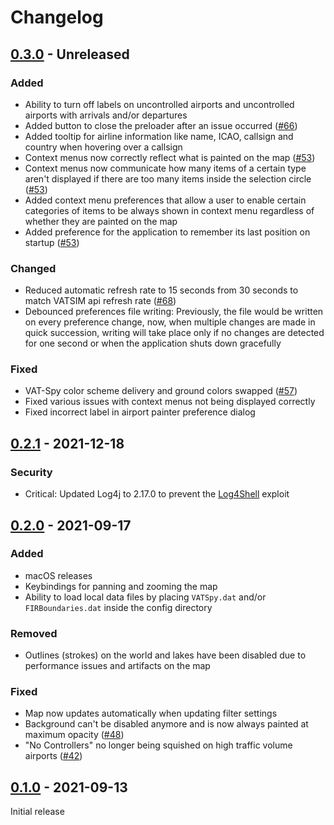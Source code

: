 # Changelog

## [0.3.0](https://github.com/marvk/vatprism/compare/v0.2.0...v0.3.0) - Unreleased

### Added

- Ability to turn off labels on uncontrolled airports and uncontrolled airports with arrivals and/or departures
- Added button to close the preloader after an issue occurred ([#66](https://github.com/marvk/vatprism/issues/66))
- Added tooltip for airline information like name, ICAO, callsign and country when hovering over a callsign
- Context menus now correctly reflect what is painted on the map ([#53](https://github.com/marvk/vatprism/issues/53))
- Context menus now communicate how many items of a certain type aren't displayed if there are too many items inside the selection circle ([#53](https://github.com/marvk/vatprism/issues/53))
- Added context menu preferences that allow a user to enable certain categories of items to be always shown in context menu regardless of whether they are painted on the map 
- Added preference for the application to remember its last position on startup ([#53](https://github.com/marvk/vatprism/issues/55))

### Changed

- Reduced automatic refresh rate to 15 seconds from 30 seconds to match VATSIM api refresh
  rate ([#68](https://github.com/marvk/vatprism/issues/68))
- Debounced preferences file writing: Previously, the file would be written on every preference change, now, when multiple changes are made in quick succession, writing will take place only if no changes are detected for one second or when the application shuts down gracefully

### Fixed

- VAT-Spy color scheme delivery and ground colors swapped ([#57](https://github.com/marvk/vatprism/issues/57))
- Fixed various issues with context menus not being displayed correctly
- Fixed incorrect label in airport painter preference dialog

## [0.2.1](https://github.com/marvk/vatprism/compare/v0.2.0...v0.2.1) - 2021-12-18

### Security

- Critical: Updated Log4j to 2.17.0 to prevent the [Log4Shell](https://en.wikipedia.org/wiki/Log4Shell) exploit 

## [0.2.0](https://github.com/marvk/vatprism/compare/v0.1.0...v0.2.0) - 2021-09-17

### Added

- macOS releases
- Keybindings for panning and zooming the map
- Ability to load local data files by placing `VATSpy.dat` and/or `FIRBoundaries.dat` inside the config directory

### Removed

- Outlines (strokes) on the world and lakes have been disabled due to performance issues and artifacts on the map

### Fixed

- Map now updates automatically when updating filter settings
- Background can't be disabled anymore and is now always painted at maximum
  opacity ([#48](https://github.com/marvk/vatprism/issues/48))
- "No Controllers" no longer being squished on high traffic volume
  airports ([#42](https://github.com/marvk/vatprism/issues/42))

## [0.1.0](https://github.com/marvk/vatprism/releases/tag/v0.1.0) - 2021-09-13

Initial release